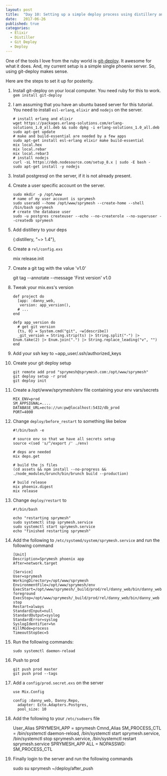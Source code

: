 ```yaml
---
layout: post
title:  "Day 10: Setting up a simple deploy process using distillery and git deploy"
date:   2017-06-26
published: true
categories:
  - Elixir
  - Distiller
  - Git Deploy
  - Deploy
---
```


One of the tools I love from the ruby world is [git-deploy](https://github.com/mislav/git-deploy). It awesome for what it does.
And, my current setup is a simple single phoenix server. So, using git-deploy makes sense.

Here are the steps to set it up for posterity.


 1. Install git-deploy on your local computer. You need ruby for this to work. `gem install git-deploy`
 2. I am assuming that you have an ubuntu based server for this tutorial. You need to install `esl-erlang`, `elixir` and `nodejs` on the server.

        # install erlang and elixir
        wget https://packages.erlang-solutions.com/erlang-solutions_1.0_all.deb && sudo dpkg -i erlang-solutions_1.0_all.deb
        sudo apt-get update
        # make and build-essential are needed by a few apps
        sudo apt-get install esl-erlang elixir make build-essential
        mix local.hex
        mix local.rebar
        mix local.rebar3
        # install nodejs
        curl -sL https://deb.nodesource.com/setup_8.x | sudo -E bash -
        sudo apt-get install -y nodejs

 3. Install postgresql on the server, if it is not already present.
 3. Create a user specific account on the server.

        sudo mkdir -p /opt/www
        # name of my user account is sprymesh
        sudo useradd --home /opt/www/sprymesh --create-home --shell /bin/bash sprymesh
        # create the database user
        sudo -u postgres createuser --echo --no-createrole --no-superuser --createdb sprymesh

 4. Add distillery to your deps

     {:distillery, "~> 1.4"},

 5. Create a `rel/config.exs`

     mix release.init

 5. Create a git tag with the value 'v1.0'

     git tag --annotate --message 'First version' v1.0

 5. Tweak your mix.exs's version

        def project do
          [app: :danny_web,
           version: app_version(),
          # ...
        end

        defp app_version do
          # get git version
          {ts, 0} = System.cmd("git", ~w[describe])
          _git_version = String.strip(ts) |> String.split("-") |> Enum.take(2) |> Enum.join(".") |> String.replace_leading("v", "")
        end

 6. Add your ssh key to ~app_user/.ssh/authorized_keys
 6. Create your git deploy setup

        git remote add prod "sprymesh@sprymesh.com:/opt/www/sprymesh"
        git deploy setup -r prod
        git deploy init

 6. Create a /opt/www/sprymesh/env file containing your env vars/secrets

        MIX_ENV=prod
        SM_APPSIGNAL=....
        DATABASE_URL=ecto://un:pw@localhost:5432/db_prod
        PORT=4000

 6. Change `deploy/before_restart` to something like below

        #!/bin/bash -e

        # source env so that we have all secrets setup
        source <(sed 's/^/export /' ./env)

        # deps are needed
        mix deps.get

        # build the js files
        (cd assets && npm install --no-progress && ./node_modules/brunch/bin/brunch build --production)

        # build release
        mix phoenix.digest
        mix release

 7. Change `deploy/restart` to

        #!/bin/bash

        echo "restarting sprymesh"
        sudo systemctl stop sprymesh.service
        sudo systemctl start sprymesh.service
        echo "finished restarting sprymesh"

 8. Add the following to `/etc/systemd/system/sprymesh.service` and run the following command

        [Unit]
        Description=Sprymesh phoenix app
        After=network.target

        [Service]
        User=sprymesh
        WorkingDirectory=/opt/www/sprymesh
        EnvironmentFile=/opt/www/sprymesh/env
        ExecStart=/opt/www/sprymesh/_build/prod/rel/danny_web/bin/danny_web foreground
        ExecStop=/opt/www/sprymesh/_build/prod/rel/danny_web/bin/danny_web stop
        Restart=always
        StandardInput=null
        StandardOutput=syslog
        StandardError=syslog
        SyslogIdentifier=%n
        KillMode=process
        TimeoutStopSec=5

 9. Run the following commands:

        sudo systemctl daemon-reload

 9. Push to prod

        git push prod master
        git push prod --tags

 9. Add a `config/prod.secret.exs` on the server

        use Mix.Config

        config :danny_web, Danny.Repo,
          adapter: Ecto.Adapters.Postgres,
          pool_size: 10

 11. Add the following to your `/etc/sudoers` file

        User_Alias      SPRYMESH_APP = sprymesh
        Cmnd_Alias      SM_PROCESS_CTL = /bin/systemctl daemon-reload, /bin/systemctl start sprymesh.service, /bin/systemctl stop sprymesh.service, /bin/systemctl restart sprymesh.service
        SPRYMESH_APP  ALL = NOPASSWD: SM_PROCESS_CTL

 10. Finally login to the server and run the following commands

        sudo su sprymesh
        ~/deploy/after_push

